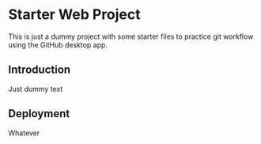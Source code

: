 # Starter Web Project

This is just a dummy project with some starter files to practice git workflow using the GitHub desktop app.

## Introduction

Just dummy text

## Deployment

Whatever
